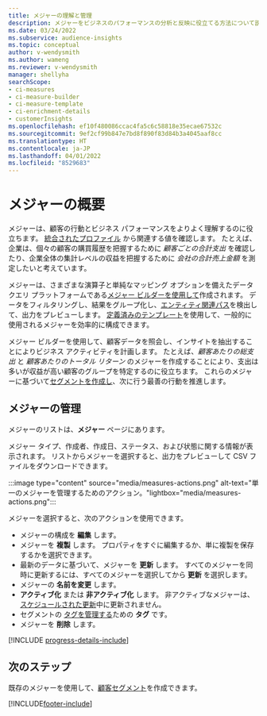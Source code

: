 ```yaml
---
title: メジャーの理解と管理
description: メジャーをビジネスのパフォーマンスの分析と反映に役立てる方法について説明します。
ms.date: 03/24/2022
ms.subservice: audience-insights
ms.topic: conceptual
author: v-wendysmith
ms.author: wameng
ms.reviewer: v-wendysmith
manager: shellyha
searchScope:
- ci-measures
- ci-measure-builder
- ci-measure-template
- ci-enrichment-details
- customerInsights
ms.openlocfilehash: ef10f480086ccac4fa5c6c58818e35ecae67532c
ms.sourcegitcommit: 9ef2cf99b847e7bd8f890f83d84b3a4045aaf8cc
ms.translationtype: HT
ms.contentlocale: ja-JP
ms.lasthandoff: 04/01/2022
ms.locfileid: "8529683"
---
```

# <a name="measures-overview"></a>メジャーの概要

メジャーは、顧客の行動とビジネス パフォーマンスをよりよく理解するのに役立ちます。 [統合されたプロファイル](data-unification.md) から関連する値を確認します。 たとえば、企業は、個々の顧客の購買履歴を把握するために *顧客ごとの合計支出* を確認したり、企業全体の集計レベルの収益を把握するために *会社の合計売上金額* を測定したいと考えています。  

メジャーは、さまざまな演算子と単純なマッピング オプションを備えたデータ クエリ プラットフォームである[メジャー ビルダーを使用して](measure-builder.md)作成されます。 データをフィルタリングし、結果をグループ化し、[エンティティ関連パス](relationships.md)を検出して、出力をプレビューします。 [定義済みのテンプレート](measure-templates.md)を使用して、一般的に使用されるメジャーを効率的に構成できます。

メジャー ビルダーを使用して、顧客データを照会し、インサイトを抽出することによりビジネス アクティビティを計画します。 たとえば、*顧客あたりの総支出* と *顧客あたりのトータル リターン* のメジャーを作成することにより、支出は多いが収益が高い顧客のグループを特定するのに役立ちます。 これらのメジャーに基づいて[セグメントを作成し](segments.md)、次に行う最善の行動を推進します。

## <a name="manage-your-measures"></a>メジャーの管理

メジャーのリストは、**メジャー** ページにあります。

メジャー タイプ、作成者、作成日、ステータス、および状態に関する情報が表示されます。 リストからメジャーを選択すると、出力をプレビューして CSV ファイルをダウンロードできます。

:::image type="content" source="media/measures-actions.png" alt-text="単一のメジャーを管理するためのアクション。"lightbox="media/measures-actions.png":::

メジャーを選択すると、次のアクションを使用できます。

- メジャーの構成を **編集** します。
- メジャーを **複製** します。 プロパティをすぐに編集するか、単に複製を保存するかを選択できます。
- 最新のデータに基づいて、メジャーを **更新** します。 すべてのメジャーを同時に更新するには、すべてのメジャーを選択してから **更新** を選択します。
- メジャーの **名前を変更** します。
- **アクティブ化** または **非アクティブ化** します。 非アクティブなメジャーは、[スケジュールされた更新](system.md#schedule-tab)中に更新されません。
- セグメントの [タグを管理する](work-with-tags-columns.md#manage-tags)ための **タグ** です。
- メジャーを **削除** します。

[!INCLUDE [progress-details-include](../includes/progress-details-pane.md)]

## <a name="next-step"></a>次のステップ

既存のメジャーを使用して、[顧客セグメント](segments.md)を作成できます。

[!INCLUDE[footer-include](../includes/footer-banner.md)]
